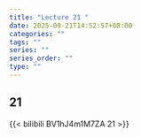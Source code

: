 ```yaml
---
title: "Lecture 21 "
date: 2025-09-21T14:52:57+08:00
categories: ""
tags: ""
series: ""
series_order: ""
type: ""
---
```


## 21 

{{< bilibili BV1hJ4m1M7ZA 21 >}}


